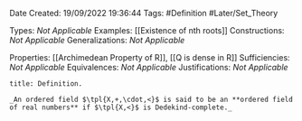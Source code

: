 <div class="topSpace"></div>

Date Created: 19/09/2022 19:36:44
Tags: #Definition #Later/Set_Theory

Types: _Not Applicable_
Examples: [[Existence of nth roots]]
Constructions: _Not Applicable_
Generalizations: _Not Applicable_

Properties: [[Archimedean Property of R]], [[Q is dense in R]]
Sufficiencies: _Not Applicable_
Equivalences: _Not Applicable_
Justifications: _Not Applicable_

``` ad-Definition
title: Definition.

_An ordered field $\tpl{X,+,\cdot,<}$ is said to be an **ordered field of real numbers** if $\tpl{X,<}$ is Dedekind-complete._

```
